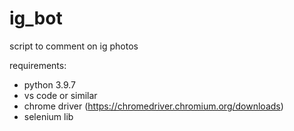 # ig_bot

script to comment on ig photos

requirements:
- python 3.9.7
- vs code or similar 
- chrome driver (https://chromedriver.chromium.org/downloads)
- selenium lib
